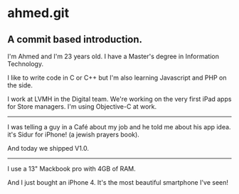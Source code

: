 ahmed.git
======

A commit based introduction.
-------


I'm Ahmed and I'm 23 years old.
I have a Master's degree in Information Technology.

I like to write code in C or C++ but I'm also learning Javascript and PHP on the side.

I work at LVMH in the Digital team. 
We're working on the very first iPad apps for Store managers.
I'm using Objective-C at work.

----

I was telling a guy in a Café about my job and he told me about his app idea. it's Sidur for iPhone! (a jewish prayers book).

And today we shipped V1.0.

--- 

I use a 13" Mackbook pro with 4GB of RAM.

And I just bought an iPhone 4. It's the most beautiful smartphone I've seen!

